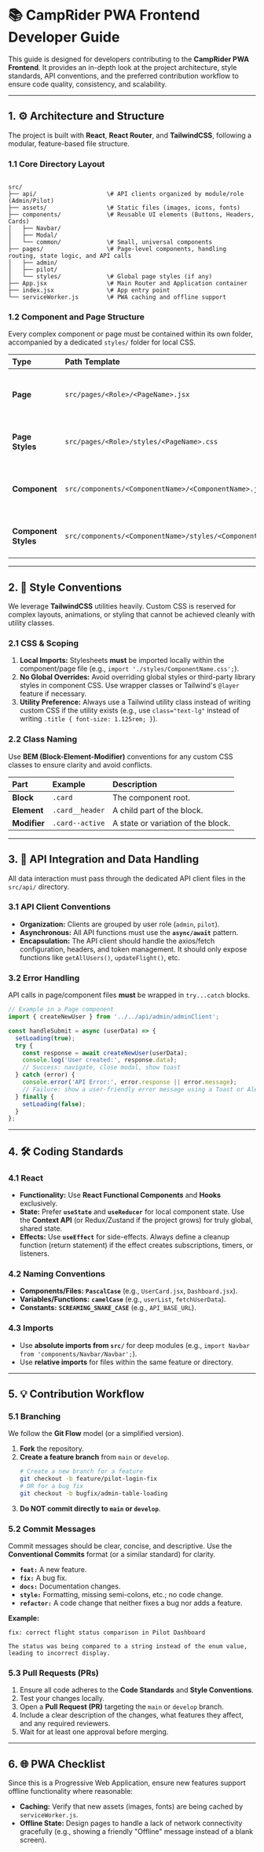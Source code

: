 
# 📚 CampRider PWA Frontend Developer Guide

This guide is designed for developers contributing to the **CampRider PWA Frontend**. It provides an in-depth look at the project architecture, style standards, API conventions, and the preferred contribution workflow to ensure code quality, consistency, and scalability.

---

## 1. ⚙ Architecture and Structure

The project is built with **React**, **React Router**, and **TailwindCSS**, following a modular, feature-based file structure.

### 1.1 Core Directory Layout

```

src/
├── api/                    \# API clients organized by module/role (Admin/Pilot)
├── assets/                 \# Static files (images, icons, fonts)
├── components/             \# Reusable UI elements (Buttons, Headers, Cards)
│   ├── Navbar/
│   ├── Modal/
│   └── common/             \# Small, universal components
├── pages/                  \# Page-level components, handling routing, state logic, and API calls
│   ├── admin/
│   ├── pilot/
│   └── styles/             \# Global page styles (if any)
├── App.jsx                 \# Main Router and Application container
├── index.jsx               \# App entry point
└── serviceWorker.js        \# PWA caching and offline support

````

### 1.2 Component and Page Structure

Every complex component or page must be contained within its own folder, accompanied by a dedicated `styles/` folder for local CSS.

| Type | Path Template | Notes |
| :--- | :--- | :--- |
| **Page** | `src/pages/<Role>/<PageName>.jsx` | Handles routing and core business logic. |
| **Page Styles** | `src/pages/<Role>/styles/<PageName>.css` | Scoped styles for the specific page. |
| **Component** | `src/components/<ComponentName>/<ComponentName>.jsx` | Reusable UI logic. Should accept props. |
| **Component Styles** | `src/components/<ComponentName>/styles/<ComponentName>.css` | Scoped styles for the component. |

---

## 2. 🎨 Style Conventions

We leverage **TailwindCSS** utilities heavily. Custom CSS is reserved for complex layouts, animations, or styling that cannot be achieved cleanly with utility classes.

### 2.1 CSS & Scoping

1.  **Local Imports:** Stylesheets **must** be imported locally within the component/page file (e.g., `import './styles/ComponentName.css';`).
2.  **No Global Overrides:** Avoid overriding global styles or third-party library styles in component CSS. Use wrapper classes or Tailwind's `@layer` feature if necessary.
3.  **Utility Preference:** Always use a Tailwind utility class instead of writing custom CSS if the utility exists (e.g., use `class="text-lg"` instead of writing `.title { font-size: 1.125rem; }`).

### 2.2 Class Naming

Use **BEM (Block-Element-Modifier)** conventions for any custom CSS classes to ensure clarity and avoid conflicts.

| Part | Example | Description |
| :--- | :--- | :--- |
| **Block** | `.card` | The component root. |
| **Element** | `.card__header` | A child part of the block. |
| **Modifier** | `.card--active` | A state or variation of the block. |

---

## 3. 🔗 API Integration and Data Handling

All data interaction must pass through the dedicated API client files in the `src/api/` directory.

### 3.1 API Client Conventions

* **Organization:** Clients are grouped by user role (`admin`, `pilot`).
* **Asynchronous:** All API functions must use the **`async/await`** pattern.
* **Encapsulation:** The API client should handle the axios/fetch configuration, headers, and token management. It should only expose functions like `getAllUsers()`, `updateFlight()`, etc.

### 3.2 Error Handling

API calls in page/component files **must** be wrapped in `try...catch` blocks.

```javascript
// Example in a Page component
import { createNewUser } from '../../api/admin/adminClient';

const handleSubmit = async (userData) => {
  setLoading(true);
  try {
    const response = await createNewUser(userData);
    console.log('User created:', response.data);
    // Success: navigate, close modal, show toast
  } catch (error) {
    console.error('API Error:', error.response || error.message);
    // Failure: show a user-friendly error message using a Toast or Alert component
  } finally {
    setLoading(false);
  }
};
````

-----

## 4\. 🛠 Coding Standards

### 4.1 React

  * **Functionality:** Use **React Functional Components** and **Hooks** exclusively.
  * **State:** Prefer **`useState`** and **`useReducer`** for local component state. Use the **Context API** (or Redux/Zustand if the project grows) for truly global, shared state.
  * **Effects:** Use **`useEffect`** for side-effects. Always define a cleanup function (return statement) if the effect creates subscriptions, timers, or listeners.

### 4.2 Naming Conventions

  * **Components/Files:** **`PascalCase`** (e.g., `UserCard.jsx`, `Dashboard.jsx`).
  * **Variables/Functions:** **`camelCase`** (e.g., `userList`, `fetchUserData`).
  * **Constants:** **`SCREAMING_SNAKE_CASE`** (e.g., `API_BASE_URL`).

### 4.3 Imports

  * Use **absolute imports from `src/`** for deep modules (e.g., `import Navbar from 'components/Navbar/Navbar';`).
  * Use **relative imports** for files within the same feature or directory.

-----

## 5\. 💡 Contribution Workflow

### 5.1 Branching

We follow the **Git Flow** model (or a simplified version).

1.  **Fork** the repository.
2.  **Create a feature branch** from `main` or `develop`.
    ```bash
    # Create a new branch for a feature
    git checkout -b feature/pilot-login-fix
    # OR for a bug fix
    git checkout -b bugfix/admin-table-loading
    ```
3.  **Do NOT commit directly to `main` or `develop`**.

### 5.2 Commit Messages

Commit messages should be clear, concise, and descriptive. Use the **Conventional Commits** format (or a similar standard) for clarity.

  * **`feat:`** A new feature.
  * **`fix:`** A bug fix.
  * **`docs:`** Documentation changes.
  * **`style:`** Formatting, missing semi-colons, etc.; no code change.
  * **`refactor:`** A code change that neither fixes a bug nor adds a feature.

**Example:**

```
fix: correct flight status comparison in Pilot Dashboard

The status was being compared to a string instead of the enum value, leading to incorrect display.
```

### 5.3 Pull Requests (PRs)

1.  Ensure all code adheres to the **Code Standards** and **Style Conventions**.
2.  Test your changes locally.
3.  Open a **Pull Request (PR)** targeting the `main` or `develop` branch.
4.  Include a clear description of the changes, what features they affect, and any required reviewers.
5.  Wait for at least one approval before merging.

-----

## 6\. 🌐 PWA Checklist

Since this is a Progressive Web Application, ensure new features support offline functionality where reasonable:

  * **Caching:** Verify that new assets (images, fonts) are being cached by `serviceWorker.js`.
  * **Offline State:** Design pages to handle a lack of network connectivity gracefully (e.g., showing a friendly "Offline" message instead of a blank screen).

<!-- end list -->

```
```
